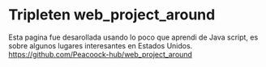 # Tripleten web_project_around
Esta pagina fue desarollada usando  lo poco que aprendi de Java script, es sobre algunos lugares interesantes en Estados Unidos.
https://github.com/Peacoock-hub/web_project_around